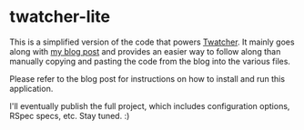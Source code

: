 twatcher-lite
=============

This is a simplified version of the code that powers [Twatcher](http://twatcher.com). It mainly goes along with [my blog post]() and provides an easier way to follow along than manually copying and pasting the code from the blog into the various files.

Please refer to the blog post for instructions on how to install and run this application.

I'll eventually publish the full project, which includes configuration options, RSpec specs, etc. Stay tuned. :)